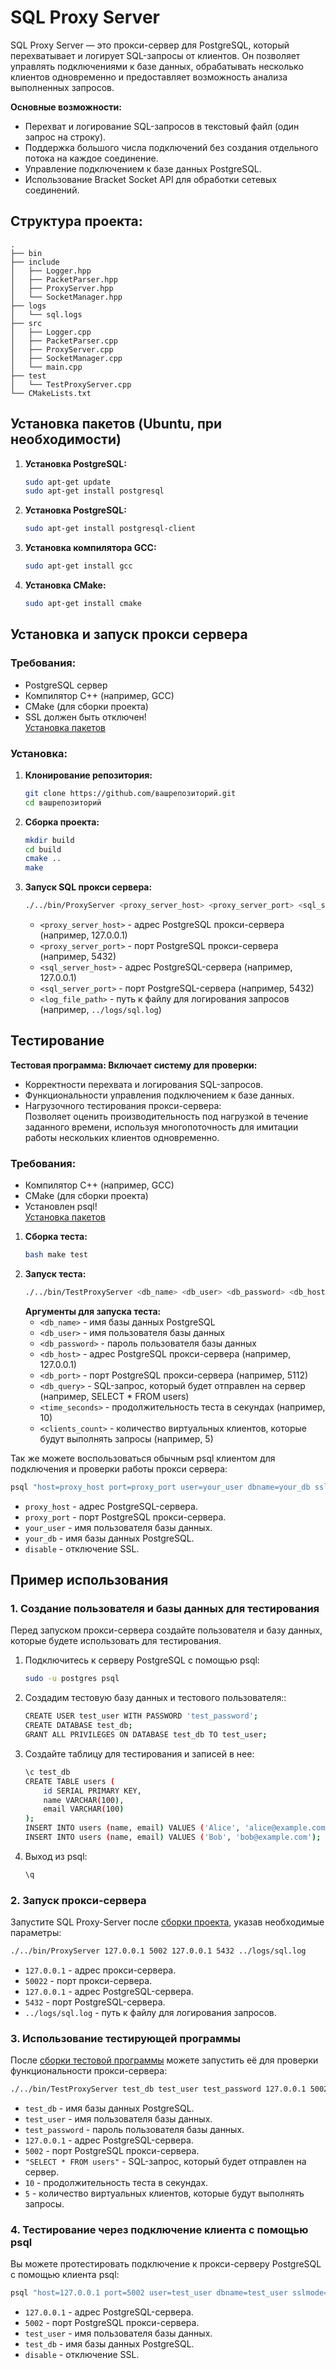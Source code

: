 # SQL Proxy Server  

SQL Proxy Server — это прокси-сервер для PostgreSQL, который перехватывает и логирует SQL-запросы от клиентов. Он позволяет управлять подключениями к базе данных, обрабатывать несколько клиентов одновременно и предоставляет возможность анализа выполненных запросов.

**Основные возможности:**
* Перехват и логирование SQL-запросов в текстовый файл (один запрос на строку).
* Поддержка большого числа подключений без создания отдельного потока на каждое соединение.
* Управление подключением к базе данных PostgreSQL.
* Использование Bracket Socket API для обработки сетевых соединений.

## Структура проекта:

```text
.
├── bin
├── include
│   ├── Logger.hpp
│   ├── PacketParser.hpp
│   ├── ProxyServer.hpp
│   └── SocketManager.hpp
├── logs
│   └── sql.logs
├── src
│   ├── Logger.cpp
│   ├── PacketParser.cpp
│   ├── ProxyServer.cpp
│   ├── SocketManager.cpp
│   └── main.cpp
├── test
│   └── TestProxyServer.cpp
└── CMakeLists.txt
```
## Установка пакетов (Ubuntu, при необходимости)
1. **Установка PostgreSQL:**
    ```bash
    sudo apt-get update
    sudo apt-get install postgresql
    ```
2. **Установка PostgreSQL:**
    ```bash
    sudo apt-get install postgresql-client
    ```
3. **Установка компилятора GCC:**
    ```bash
    sudo apt-get install gcc
    ```
4. **Установка CMake:**
    ```bash
    sudo apt-get install cmake
    ```
## Установка и запуск прокси сервера

### Требования:
* PostgreSQL сервер
* Компилятор C++ (например, GCC)
* CMake (для сборки проекта)
* SSL должен быть отключен!  
[Установка пакетов](#установка-пакетов-ubuntu-при-необходимости)

### Установка:

1. **Клонирование репозитория:**
   ```bash
   git clone https://github.com/вашрепозиторий.git
   cd вашрепозиторий
    ```
2. **Сборка проекта:**
    ```bash 
    mkdir build 
    cd build 
    cmake .. 
    make
    ```
3. **Запуск SQL прокси сервера:**  
    ```bash 
    ./../bin/ProxyServer <proxy_server_host> <proxy_server_port> <sql_server_host> <sql_server_port> <log_file_path>
    ```
    * `<proxy_server_host>` - адрес PostgreSQL прокси-сервера (например, 127.0.0.1)
    * `<proxy_server_port>` - порт PostgreSQL прокси-сервера (например, 5432)
    * `<sql_server_host>` - адрес PostgreSQL-сервера (например, 127.0.0.1)
    * `<sql_server_port>` - порт PostgreSQL-сервера (например, 5432)
    * `<log_file_path>` - путь к файлу для логирования запросов (например, `../logs/sql.log`)

## Тестирование

**Тестовая программа: Включает систему для проверки:**
* Корректности перехвата и логирования SQL-запросов.
* Функциональности управления подключением к базе данных.
* Нагрузочного тестирования прокси-сервера:  
Позволяет оценить производительность под нагрузкой в течение заданного времени, используя многопоточность для имитации работы нескольких клиентов одновременно.

### Требования:
* Компилятор C++ (например, GCC)
* CMake (для сборки проекта)
* Установлен psql!  
[Установка пакетов](#установка-пакетов-ubuntu-при-необходимости)

1. **Сборка теста:**
    ```bash
    bash make test
    ```
2. **Запуск теста:**
    ```bash 
    ./../bin/TestProxyServer <db_name> <db_user> <db_password> <db_host> <db_port> <db_query> <time_seconds> <clients_count>
    ```
    **Аргументы для запуска теста:**
   * `<db_name>` - имя базы данных PostgreSQL
   * `<db_user>` - имя пользователя базы данных
   * `<db_password>` - пароль пользователя базы данных
   * `<db_host>` - адрес PostgreSQL прокси-сервера (например, 127.0.0.1)
   * `<db_port>` - порт PostgreSQL прокси-сервера (например, 5112)
   * `<db_query>` - SQL-запрос, который будет отправлен на сервер (например, SELECT * FROM users)
   * `<time_seconds>` - продолжительность теста в секундах (например, 10)
   * `<clients_count>` - количество виртуальных клиентов, которые будут выполнять запросы (например, 5)

Так же можете воспользоваться обычным psql клиентом для подключения и проверки работы прокси сервера:
```bash
psql "host=proxy_host port=proxy_port user=your_user dbname=your_db sslmode=disable"
```
* `proxy_host` - адрес PostgreSQL-сервера.
* `proxy_port` - порт PostgreSQL прокси-сервера.
* `your_user` - имя пользователя базы данных.
* `your_db` - имя базы данных PostgreSQL.
* `disable` - отключение SSL.

##  Пример использования
### 1. Создание пользователя и базы данных для тестирования
Перед запуском прокси-сервера создайте пользователя и базу данных, которые будете использовать для тестирования.
1. Подключитесь к серверу PostgreSQL с помощью psql:
    ```bash
    sudo -u postgres psql
    ```
2. Создадим тестовую базу данных и тестового пользователя::
    ```bash
    CREATE USER test_user WITH PASSWORD 'test_password';
    CREATE DATABASE test_db;
    GRANT ALL PRIVILEGES ON DATABASE test_db TO test_user;
    ```
3. Создайте таблицу для тестирования и записей в нее:
    ```bash
    \c test_db
    CREATE TABLE users (
        id SERIAL PRIMARY KEY,
        name VARCHAR(100),
        email VARCHAR(100)
    ); 
    INSERT INTO users (name, email) VALUES ('Alice', 'alice@example.com');
    INSERT INTO users (name, email) VALUES ('Bob', 'bob@example.com');
    ```
4. Выход из psql:
    ```bash
    \q
    ```
### 2. Запуск прокси-сервера
Запустите SQL Proxy-Server после [сборки проекта](#установка), указав необходимые параметры:  

```bash 
./../bin/ProxyServer 127.0.0.1 5002 127.0.0.1 5432 ../logs/sql.log
```
* `127.0.0.1` - адрес прокси-сервера.
* `50022` - порт прокси-сервера.
* `127.0.0.1` - адрес PostgreSQL-сервера.
* `5432` - порт PostgreSQL-сервера.
* `../logs/sql.log` - путь к файлу для логирования запросов.

### 3. Использование тестирующей программы
После [сборки тестовой программы](#тестирование) можете запустить её для проверки функциональности прокси-сервера:
```bash
./../bin/TestProxyServer test_db test_user test_password 127.0.0.1 5002 "SELECT * FROM users" 10 5
```
* `test_db` - имя базы данных PostgreSQL.
* `test_user` - имя пользователя базы данных.
* `test_password` - пароль пользователя базы данных.
* `127.0.0.1` - адрес PostgreSQL-сервера.
* `5002` - порт PostgreSQL прокси-сервера.
* `"SELECT * FROM users"` - SQL-запрос, который будет отправлен на сервер.
* `10` - продолжительность теста в секундах.
* `5` - количество виртуальных клиентов, которые будут выполнять запросы.

### 4. Тестирование через подключение клиента с помощью psql
Вы можете протестировать подключение к прокси-серверу PostgreSQL с помощью клиента psql:
```bash
psql "host=127.0.0.1 port=5002 user=test_user dbname=test_user sslmode=disable"
```
* `127.0.0.1` - адрес PostgreSQL-сервера.
* `5002` - порт PostgreSQL прокси-сервера.
* `test_user` - имя пользователя базы данных.
* `test_db` - имя базы данных PostgreSQL.
* `disable` - отключение SSL.
